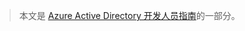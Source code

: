 > 本文是 [Azure Active Directory 开发人员指南](../articles/active-directory/develop/active-directory-developers-guide.md)的一部分。